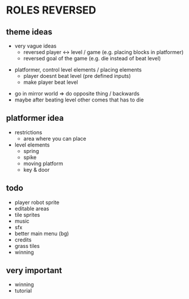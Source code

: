 # ROLES REVERSED

## theme ideas

- very vague ideas
  - reversed player <-> level / game (e.g. placing blocks in platformer)
  - reversed goal of the game (e.g. die instead of beat level)

+ platformer, control level elements / placing elements
	- player doesnt beat level (pre defined inputs)
	- make player beat level
- go in mirror world => do opposite thing / backwards
- maybe after beating level other comes that has to die

## platformer idea

- restrictions
  - area where you can place
- level elements
  - spring
  - spike
  - moving platform
  - key & door


## todo

- player robot sprite
- editable areas
- tile sprites
- music
- sfx
- better main menu (bg)
- credits
- grass tiles
- winning

## very important

- winning
- tutorial
